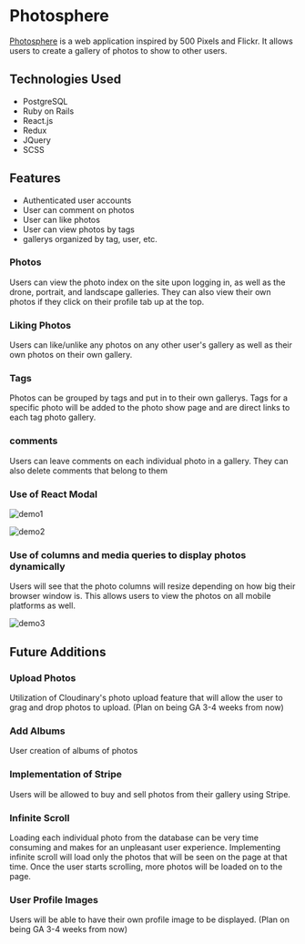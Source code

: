 # Photosphere

[Photosphere](https://photosphere-aa.herokuapp.com/#/) is a web application inspired by 500 Pixels and Flickr. It allows users to create a gallery of photos to show to other users.
## Technologies Used
* PostgreSQL
* Ruby on Rails
* React.js
* Redux
* JQuery
* SCSS

## Features
* Authenticated user accounts
* User can comment on photos
* User can like photos
* User can view photos by tags
* gallerys organized by tag, user, etc.


### Photos
Users can view the photo index on the site upon logging in, as well as the drone, portrait, and landscape galleries.
They can also view their own photos if they click on their profile tab up at the top.

### Liking Photos
Users can like/unlike any photos on any other user's gallery as well as their own photos on their own gallery.

### Tags
Photos can be grouped by tags and put in to their own gallerys. Tags for a specific photo will be added to the photo show page and are direct links to each tag photo gallery.

### comments
Users can leave comments on each individual photo in a gallery. They can also delete comments that belong to them

### Use of React Modal
![demo1](https://github.com/jdoyle5/photosphere/blob/master/Docs/Dec-01-2017%2013-41-38.gif)

![demo2](https://github.com/jdoyle5/photosphere/blob/master/Docs/Dec-01-2017%2013-43-36-2.gif)

### Use of columns and media queries to display photos dynamically
Users will see that the photo columns will resize depending on how big their browser window is.
This allows users to view the photos on all mobile platforms as well.

![demo3](https://github.com/jdoyle5/photosphere/blob/master/Docs/dynamic-columns.gif)

## Future Additions
### Upload Photos
Utilization of Cloudinary's photo upload feature that will allow the user to grag and drop photos to upload. (Plan on being GA 3-4 weeks from now)
### Add Albums
User creation of albums of photos
### Implementation of Stripe
Users will be allowed to buy and sell photos from their gallery using Stripe.
### Infinite Scroll
Loading each individual photo from the database can be very time consuming and makes for an unpleasant user experience. Implementing infinite scroll will load only the photos that will be seen on the page at that time. Once the user starts scrolling, more photos will be loaded on to the page.
### User Profile Images
Users will be able to have their own profile image to be displayed. (Plan on being GA 3-4 weeks from now)
